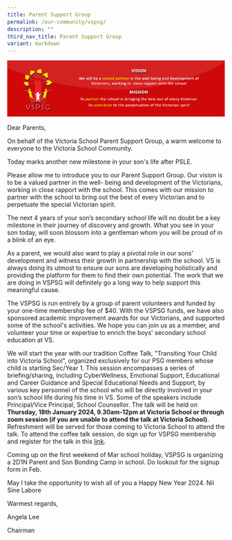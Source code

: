```yaml
---
title: Parent Support Group
permalink: /our-community/vspsg/
description: ""
third_nav_title: Parent Support Group
variant: markdown
---
```

![](/images/PSG-Home-Page-Header.gif)

Dear Parents,

On behalf of the Victoria School Parent Support Group, a warm welcome to everyone to the Victoria School Community.

Today marks another new milestone in your son's life after PSLE.

Please allow me to introduce you to our Parent Support Group. Our vision is to be a valued partner in the well- being and development of the Victorians, working in close rapport with the school. This comes with our mission to partner with the school to bring out the best of every Victorian and to perpetuate the special Victorian spirit.

The next 4 years of your son’s secondary school life will no doubt be a key milestone in their journey of discovery and growth. What you see in your son today, will soon blossom into a gentleman whom you will be proud of in a blink of an eye.

As a parent, we would also want to play a pivotal role in our sons’ development and witness their growth in partnership with the school. VS is always doing its utmost to ensure our sons are developing holistically and providing the platform for them to find their own potential. The work that we are doing in VSPSG will definitely go a long way to help support this meaningful cause.

The VSPSG is run entirely by a group of parent volunteers and funded by your one-time membership fee of $40. With the VSPSG funds, we have also sponsored academic improvement awards for our Victorians, and supported some of the school's activities. We hope you can join us as a member, and volunteer your time or expertise to enrich the boys' secondary school education at VS.

We will start the year with our tradition Coffee Talk, "Transiting Your Child into Victoria School”, organized exclusively for our PSG members whose child is starting Sec/Year 1. This session encompasses a series of briefing/sharing, including CyberWellness, Emotional Support, Educational and Career Guidance and Special Educational Needs and Support, by various key personnel of the school who will be directly involved in your son’s school life during his time in VS. Some of the speakers include Principal/Vice Principal, School Counsellor. The talk will be held on **Thursday, 18th January 2024, 9.30am-12pm at Victoria School or through zoom session (if you are unable to attend the talk at Victoria School)**. Refreshment will be served for those coming to Victoria School to attend the talk. To attend the coffee talk session, do sign up for VSPSG membership and register for the talk in this [link](https://forms.gle/S7CcvLF7mQgcNy947).

Coming up on the first weekend of Mar school holiday, VSPSG is organizing a 2D1N Parent and Son Bonding Camp in school. Do lookout for the signup form in Feb.

May I take the opportunity to wish all of you a Happy New Year 2024. Nil Sine Labore 

Warmest regards,

Angela Lee

Chairman